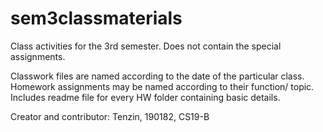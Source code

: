 # sem3classmaterials
Class activities for the 3rd semester. Does not contain the special assignments.

Classwork files are named according to the date of the particular class.
Homework assignments may be named according to their function/ topic. 
Includes readme file for every HW folder containing basic details.

Creator and contributor: Tenzin, 190182, CS19-B